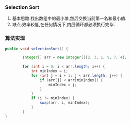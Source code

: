 ### Selection Sort
1. 基本思路:找出数组中的最小值,然后交换当前第一名和最小值.
2. 缺点:效率较低,在任何情况下,内层循环都必须执行完毕.


### 算法实现

```java
public void selectionSort() {

        Integer[] arr = new Integer[]{2, 3, 1, 9, 7, 4};
        
        for (int i = 0; i < arr.length; i++) {
            int minIndex = i;
            for (int j = i + 1; j < arr.length; j++) {
                if (arr[j] < arr[minIndex]) {
                    minIndex = j;
                }
            }
            if (i != minIndex) {
                swap(arr, i, minIndex);
            }
        }
}

```
